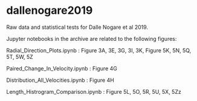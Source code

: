 # dallenogare2019
Raw data and statistical tests for Dalle Nogare et al 2019.

Jupyter notebooks in the archive are related to the following figures:

Radial_Direction_Plots.ipynb : Figure 3A, 3E, 3G, 3I, 3K, Figure 5K, 5N, 5Q, 5T, 5W, 5Z

Paired_Change_In_Velocity.ipynb : Figure 4G

Distribution_All_Velocities.ipynb : Figure 4H

Length_Histrogram_Comparison.ipynb : Figure 5L, 5O, 5R, 5U, 5X, 5Zz


